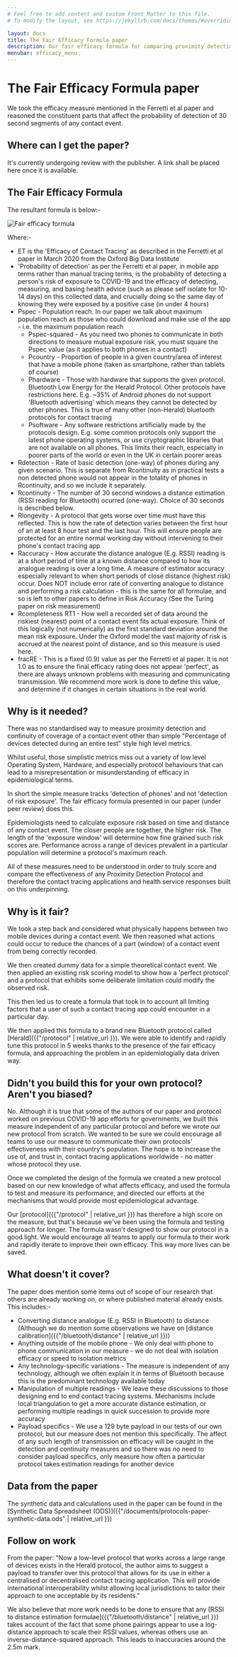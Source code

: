 ```yaml
---
# Feel free to add content and custom Front Matter to this file.
# To modify the layout, see https://jekyllrb.com/docs/themes/#overriding-theme-defaults

layout: docs
title: The Fair Efficacy Formula paper
description: Our fair efficacy formula for comparing proximity detection protocols
menubar: efficacy_menu
---
```


# The Fair Efficacy Formula paper

We took the efficacy measure mentioned in the Ferretti et al paper and reasoned
the constituent parts that affect the probability of detection of 30 second
segments of any contact event.

## Where can I get the paper?

It's currently undergoing review with the publisher. A link shall be placed here once it is available.

## The Fair Efficacy Formula

The resultant formula is below:-

![Fair efficacy formula](../images/paper-measure-formula.png)

Where:-

- ET is the 'Efficacy of Contact Tracing' as described in the Ferretti et al paper in March 2020 from the Oxford Big Data Institute
- 'Probability of detection' as per the Ferretti et al paper, in mobile app terms rather than manual tracing terms, is the probability of detecting a person's risk of exposure to COVID-19 and the efficacy of detecting, measuring, and basing health advice (such as please self isolate for 10-14 days) on this collected data, and crucially doing so the same day of knowing they were exposed by a positive case (in under 4 hours)
- Pspec - Population reach. In our paper we talk about maximum population reach as those who could download and make use of the app - i.e. the maximum population reach
  - Pspec-squared - As you need two phones to communicate in both directions to measure mutual exposure risk, you must square the Pspec value (as it applies to both phones in a contact)
  - Pcountry - Proportion of people in a given country/area of interest that have a mobile phone (taken as smartphone, rather than tablets of course)
  - Phardware - Those with hardware that supports the given protocol. Bluetooth Low Energy for the Herald Protocol. Other protocols have restrictions here. E.g. ~35% of Android phones do not support 'Bluetooth advertising' which means they cannot be detected by other phones. This is true of many other (non-Herald) bluetooth protocols for contact tracing
  - Psoftware - Any software restrictions artificially made by the protocols design. E.g. some common protocols only support the latest phone operating systems, or use cryptographic libraries that are not available on all phones. This limits their reach, especially in poorer parts of the world or even in the UK in certain poorer areas
- Rdetection - Rate of basic detection (one-way) of phones during any given scenario. This is separate from Rcontinuity as in practical tests a non detected phone would not appear in the totality of phones in Rcontinuity, and so we include it separately.
- Rcontinuity - The number of 30 second windows a distance estimation (RSSI reading for Bluetooth) ocurred (one-way). Choice of 30 seconds is described below.
- Rlongevity - A protocol that gets worse over time must have this reflected. This is how the rate of detection varies between the first hour of an at least 8 hour test and the last hour. This will ensure people are protected for an entire normal working day without intervening to their phone's contact tracing app
- Raccuracy - How accurate the distance analogue (E.g. RSSI) reading is at a short period of time at a known distance compared to how its analogue reading is over a long time. A measure of estimator accuracy especially relevant to when short periods of close distance (highest risk) occur. Does NOT include error rate of converting analogue to distance and performing a risk calculation - this is the same for all formulae, and so is left to other papers to define in Risk Accuracy (See the Turing paper on risk measurement)
- Rcompleteness RT1 - How well a recorded set of data around the riskiest (nearest) point of a contact event fits actual exposure. Think of this logically (not numerically) as the first standard deviation around the mean risk exposure. Under the Oxford model the vast majority of risk is accrued at the nearest point of distance, and so this measure is used here. 
- fracRE - This is a fixed (0.9) value as per the Ferretti et al paper. It is not 1.0 as to ensure the final efficacy rating does not appear 'perfect', as there are always unknown problems with measuring and communicating transmission. We recommend more work is done to define this value, and determine if it changes in certain situations in the real world.

## Why is it needed?

There was no standardised way to measure proximity detection and continuity of
coverage of a contact event other than simple "Percentage of devices detected
during an entire test" style high level metrics.

Whilst useful, those simplistic metrics miss out a variety of low level Operating System, 
Hardware, and especially protocol behaviours that can lead to a misrepresentation or
misunderstanding of efficacy in epidemiological terms.

In short the simple measure tracks 'detection of phones' and not 'detection of risk exposure'.
The fair efficacy formula presented in our paper (under peer review) does this.

Epidemiologists need to calculate exposure risk based on time and distance of any contact
event. The closer people are together, the higher risk. The length of the 'exposure window'
will determine how fine grained such risk scores are. Performance across a range
of devices prevalent in a particular population will determine a protocol's maximum reach.

All of these measures need to be understood in order to truly score and compare the
effectiveness of any Proximity Detection Protocol and therefore the contact tracing 
applications and health service responses built on this underpinning.

## Why is it fair?

We took a step back and considered what physically happens between two mobile devices
during a contact event. We then reasoned what actions could occur to reduce the chances
of a part (window) of a contact event from being correctly recorded. 

We then created dummy data for a simple theoretical contact event. We then applied
an existing risk scoring model to show how a 'perfect protocol' and a protocol that
exhibits some deliberate limitation could modify the observed risk.

This then led us to create a formula that took in to account all limiting factors
that a user of such a contact tracing app could encounter in a particular day.

We then applied this formula to a brand new Bluetooth protocol called [Herald]({{"/protocol" | relative_url }}).
We were able to identify and rapidly tune this protocol in 5 weeks thanks to the presence
of the fair efficacy formula, and approaching the problem in an epidemiologially data driven
way.

## Didn't you build this for your own protocol? Aren't you biased?

No. Although it is true that some of the authors of our paper and protocol worked on
previous COVID-19 app efforts for governments, we built this measure independent of any 
particular protocol and before we wrote our
new protocol from scratch. We wanted to be sure we could encourage all teams to
use our measure to communicate their own protocols' effectiveness with their
country's population. The hope is to increase the use of, and trust in, contact tracing
applications worldwide - no matter whose protocol they use.

Once we completed the design of the formula we created a new protocol based on our 
new knowledge of
what affects efficacy, and used the formula to test and measure its performance,
and directed our efforts at the mechanisms that would provide most epidemiological
advantage. 

Our [protocol]({{"/protocol" | relative_url }}) has therefore a high score on the measure,
but that's because we've been using the formula and testing approach for longer.
The formula wasn't designed to show our protocol in a good light. We would
encourage all teams to apply our formula to their work and rapidly iterate to improve 
their own efficacy. This way more lives can be saved.

## What doesn't it cover?

The paper does mention some items out of scope of our research that others are 
already working on, or where published material already exists. This includes:-

- Converting distance analogue (E.g. RSSI in Bluetooth) to distance (Although we do mention some observations we have on [distance calibration]({{"/bluetooth/distance" | relative_url }}))
- Anything outside of the mobile phone - We only deal with phone to phone communication in our measure - we do not deal with isolation efficacy or speed to isolation metrics
- Any technology-specific variations - The measure is independent of any technology, although we often explain it in terms of Bluetooth because this is the predominant technology available today
- Manipulation of multiple readings - We leave these discussions to those designing end to end
contact tracing systems. Mechanisms include local triangulation to get a more accurate distance estimation, or performing multiple readings in quick succession to provide more accuracy
- Payload specifics - We use a 129 byte payload in our tests of our own protocol, but our measure does not mention this specifically. The affect of any such length of transmission on efficacy will be caught in the detection and continuity measures and so there was no need to consider payload specifics, only measure how often a particular protocol takes estimation readings for another device

## Data from the paper

The synthetic data and calculations used in the paper can be found in the [Synthetic Data Spreadsheet (ODS)]({{"/documents/protocols-paper-synthetic-data.ods" | relative_url }})

## Follow on work

From the paper: "Now a low-level protocol that works across a large range of devices exists in the Herald protocol, the author aims to suggest a payload to transfer over this protocol that allows for its use in either a centralised or decentralised contact tracing application. This will provide international interoperability whilst allowing local jurisdictions to tailor their approach to one acceptable by its residents."

We also believe that more work needs to be done to ensure that any [RSSI to distance estimation formulae]({{"/bluetooth/distance" | relative_url }}) takes account of the fact that some phone pairings appear to use a log-distance approach to scale their RSSI values, whereas others use an inverse-distance-squared approach. This leads to inaccuracies around the 2.5m mark.

